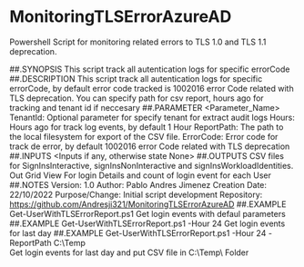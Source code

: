 # MonitoringTLSErrorAzureAD
Powershell Script for monitoring related errors to TLS 1.0 and TLS 1.1 deprecation.


##.SYNOPSIS
  This script track all autentication logs for specific errorCode 
##.DESCRIPTION
  This script track all autentication logs for specific errorCode, by default error code tracked is 1002016 error Code related with TLS deprecation. You can specify path for csv report, hours ago for tracking and tenant id if neccesary
##.PARAMETER <Parameter_Name>
  TenantId: Optional parameter for specify tenant for extract audit logs
  Hours: Hours ago for track log events, by default 1 Hour
  ReportPath: The path to the local filesystem for export of the CSV file.
  ErrorCode: Error code for track de error, by default 1002016 error Code related with TLS deprecation
##.INPUTS
  <Inputs if any, otherwise state None>
##.OUTPUTS
  CSV files for SignInsInteractive, signInsNonInteractive and signInsWorkloadIdentities. Out Grid View For login Details and count of login event for each User
##.NOTES
  Version:        1.0
  Author:         Pablo Andres Jimenez
  Creation Date:  22/10/2022
  Purpose/Change: Initial script development
  Repository: https://github.com/Andresji321/MonitoringTLSErrorAzureAD
##.EXAMPLE
  Get-UserWithTLSErrorReport.ps1
  Get  login events with defaul parameters
##.EXAMPLE
  Get-UserWithTLSErrorReport.ps1 -Hour 24
  Get login events for last day
##.EXAMPLE
  Get-UserWithTLSErrorReport.ps1 -Hour 24 -ReportPath C:\Temp\
  Get login events for last day and put CSV file in C:\Temp\ Folder
